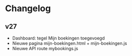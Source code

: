 # Changelog
## v27
- Dashboard: tegel Mijn boekingen toegevoegd
- Nieuwe pagina mijn-boekingen.html + mijn-boekingen.js
- Nieuwe API route mybookings.js
